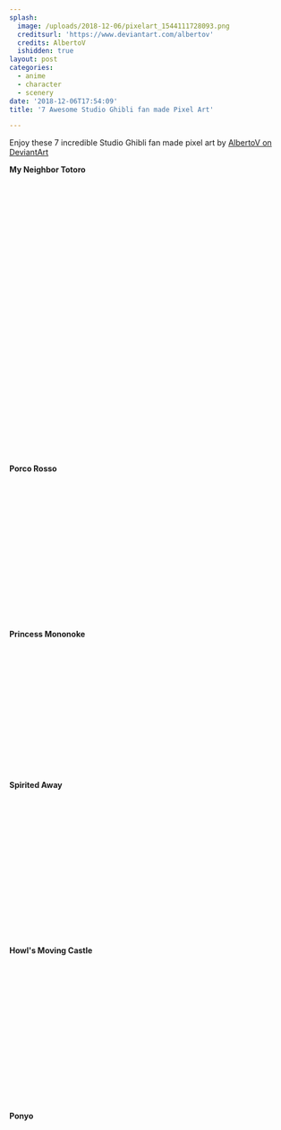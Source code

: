 ```yaml
---
splash:
  image: /uploads/2018-12-06/pixelart_1544111728093.png
  creditsurl: 'https://www.deviantart.com/albertov'
  credits: AlbertoV
  ishidden: true
layout: post
categories:
  - anime
  - character
  - scenery
date: '2018-12-06T17:54:09'
title: '7 Awesome Studio Ghibli fan made Pixel Art'

---
```

<p>Enjoy these 7 incredible Studio Ghibli fan made pixel art by <a href="https://www.deviantart.com/albertov" target="_blank">AlbertoV on DeviantArt</a></p><p><strong>My Neighbor Totoro</strong></p><figure contenteditable="false"><img src="data:image/svg+xml;utf8,&lt;svg xmlns=&quot;http://www.w3.org/2000/svg&quot; xmlns:xlink=&quot;http://www.w3.org/1999/xlink&quot; width=&quot;352&quot; height=&quot;224&quot;&gt;&lt;/svg&gt;" width="352" height="224" data-src="/uploads/2018-12-06/pixelart_1544112228856.png"></figure><figure contenteditable="false"><img src="data:image/svg+xml;utf8,&lt;svg xmlns=&quot;http://www.w3.org/2000/svg&quot; xmlns:xlink=&quot;http://www.w3.org/1999/xlink&quot; width=&quot;366&quot; height=&quot;250&quot;&gt;&lt;/svg&gt;" width="366" height="250" data-src="/uploads/2018-12-06/pixelart_1544112260524.png"></figure><p><strong>Porco Rosso</strong></p><figure contenteditable="false"><img src="data:image/svg+xml;utf8,&lt;svg xmlns=&quot;http://www.w3.org/2000/svg&quot; xmlns:xlink=&quot;http://www.w3.org/1999/xlink&quot; width=&quot;488&quot; height=&quot;250&quot;&gt;&lt;/svg&gt;" width="488" height="250" data-src="/uploads/2018-12-06/pixelart_1544112290496.png"></figure><p><strong>Princess Mononoke</strong></p><figure contenteditable="false"><img src="data:image/svg+xml;utf8,&lt;svg xmlns=&quot;http://www.w3.org/2000/svg&quot; xmlns:xlink=&quot;http://www.w3.org/1999/xlink&quot; width=&quot;500&quot; height=&quot;224&quot;&gt;&lt;/svg&gt;" width="500" height="224" data-src="/uploads/2018-12-06/pixelart_1544112390543.png"></figure><p><strong>Spirited Away</strong></p><figure contenteditable="false"><img src="data:image/svg+xml;utf8,&lt;svg xmlns=&quot;http://www.w3.org/2000/svg&quot; xmlns:xlink=&quot;http://www.w3.org/1999/xlink&quot; width=&quot;326&quot; height=&quot;250&quot;&gt;&lt;/svg&gt;" width="326" height="250" data-src="/uploads/2018-12-06/pixelart_1544112419035.png"></figure><p><strong>Howl's Moving Castle</strong></p><figure contenteditable="false"><img src="data:image/svg+xml;utf8,&lt;svg xmlns=&quot;http://www.w3.org/2000/svg&quot; xmlns:xlink=&quot;http://www.w3.org/1999/xlink&quot; width=&quot;326&quot; height=&quot;250&quot;&gt;&lt;/svg&gt;" width="326" height="250" data-src="/uploads/2018-12-06/pixelart_1544112466266.png"></figure><p><strong>Ponyo</strong></p><figure contenteditable="false"><img src="data:image/svg+xml;utf8,&lt;svg xmlns=&quot;http://www.w3.org/2000/svg&quot; xmlns:xlink=&quot;http://www.w3.org/1999/xlink&quot; width=&quot;401&quot; height=&quot;250&quot;&gt;&lt;/svg&gt;" width="401" height="250" data-src="/uploads/2018-12-06/pixelart_1544112499520.png"></figure><p><strong><span class="ql-cursor">﻿</span></strong></p>